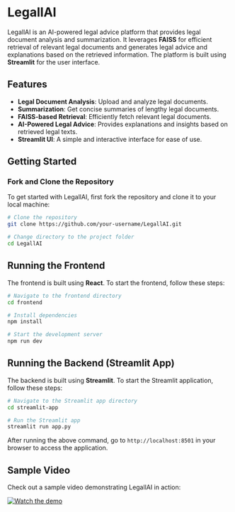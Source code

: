 # LegallAI

LegallAI is an AI-powered legal advice platform that provides legal document analysis and summarization. It leverages **FAISS** for efficient retrieval of relevant legal documents and generates legal advice and explanations based on the retrieved information. The platform is built using **Streamlit** for the user interface.

## Features
- **Legal Document Analysis**: Upload and analyze legal documents.
- **Summarization**: Get concise summaries of lengthy legal documents.
- **FAISS-based Retrieval**: Efficiently fetch relevant legal documents.
- **AI-Powered Legal Advice**: Provides explanations and insights based on retrieved legal texts.
- **Streamlit UI**: A simple and interactive interface for ease of use.

## Getting Started

### Fork and Clone the Repository
To get started with LegallAI, first fork the repository and clone it to your local machine:

```sh
# Clone the repository
git clone https://github.com/your-username/LegallAI.git

# Change directory to the project folder
cd LegallAI
```

## Running the Frontend
The frontend is built using **React**. To start the frontend, follow these steps:

```sh
# Navigate to the frontend directory
cd frontend

# Install dependencies
npm install

# Start the development server
npm run dev
```

## Running the Backend (Streamlit App)
The backend is built using **Streamlit**. To start the Streamlit application, follow these steps:

```sh
# Navigate to the Streamlit app directory
cd streamlit-app

# Run the Streamlit app
streamlit run app.py
```

After running the above command, go to `http://localhost:8501` in your browser to access the application.

## Sample Video
Check out a sample video demonstrating LegallAI in action:

[![Watch the demo](https://img.youtube.com/vi/YOUR_VIDEO_ID/0.jpg)](https://www.youtube.com/watch?v=YOUR_VIDEO_ID)

